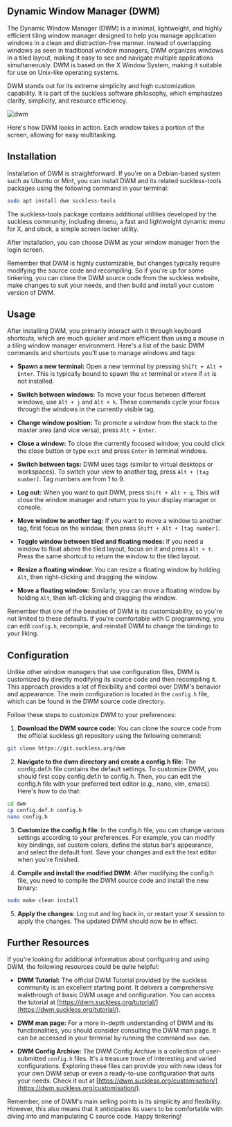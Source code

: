 ## Dynamic Window Manager (DWM)

The Dynamic Window Manager (DWM) is a minimal, lightweight, and highly efficient tiling window manager designed to help you manage application windows in a clean and distraction-free manner. Instead of overlapping windows as seen in traditional window managers, DWM organizes windows in a tiled layout, making it easy to see and navigate multiple applications simultaneously. DWM is based on the X Window System, making it suitable for use on Unix-like operating systems.

DWM stands out for its extreme simplicity and high customization capability. It is part of the suckless software philosophy, which emphasizes clarity, simplicity, and resource efficiency. 

![dwm](https://user-images.githubusercontent.com/37275728/189493108-20a94d0c-24fd-4b35-8b78-527a350abc0c.png)

Here's how DWM looks in action. Each window takes a portion of the screen, allowing for easy multitasking.

## Installation

Installation of DWM is straightforward. If you're on a Debian-based system such as Ubuntu or Mint, you can install DWM and its related suckless-tools packages using the following command in your terminal:

```bash
sudo apt install dwm suckless-tools
```

The suckless-tools package contains additional utilities developed by the suckless community, including dmenu, a fast and lightweight dynamic menu for X, and slock, a simple screen locker utility.

After installation, you can choose DWM as your window manager from the login screen.

Remember that DWM is highly customizable, but changes typically require modifying the source code and recompiling. So if you're up for some tinkering, you can clone the DWM source code from the suckless website, make changes to suit your needs, and then build and install your custom version of DWM.

## Usage

After installing DWM, you primarily interact with it through keyboard shortcuts, which are much quicker and more efficient than using a mouse in a tiling window manager environment. Here's a list of the basic DWM commands and shortcuts you'll use to manage windows and tags:

* **Spawn a new terminal:** Open a new terminal by pressing `Shift + Alt + Enter`. This is typically bound to spawn the `st` terminal or `xterm` if `st` is not installed.

* **Switch between windows:** To move your focus between different windows, use `Alt + j` and `Alt + k`. These commands cycle your focus through the windows in the currently visible tag.

* **Change window position:** To promote a window from the stack to the master area (and vice versa), press `Alt + Enter`.

* **Close a window:** To close the currently focused window, you could click the close button or type `exit` and press `Enter` in terminal windows.

* **Switch between tags:** DWM uses tags (similar to virtual desktops or workspaces). To switch your view to another tag, press `Alt + [tag number]`. Tag numbers are from 1 to 9.

* **Log out:** When you want to quit DWM, press `Shift + Alt + q`. This will close the window manager and return you to your display manager or console.

* **Move window to another tag:** If you want to move a window to another tag, first focus on the window, then press `Shift + Alt + [tag number]`.

* **Toggle window between tiled and floating modes:** If you need a window to float above the tiled layout, focus on it and press `Alt + t`. Press the same shortcut to return the window to the tiled layout.

* **Resize a floating window:** You can resize a floating window by holding `Alt`, then right-clicking and dragging the window.

* **Move a floating window:** Similarly, you can move a floating window by holding `Alt`, then left-clicking and dragging the window.

Remember that one of the beauties of DWM is its customizability, so you're not limited to these defaults. If you're comfortable with C programming, you can edit `config.h`, recompile, and reinstall DWM to change the bindings to your liking.

## Configuration

Unlike other window managers that use configuration files, DWM is customized by directly modifying its source code and then recompiling it. This approach provides a lot of flexibility and control over DWM's behavior and appearance. The main configuration is located in the `config.h` file, which can be found in the DWM source code directory.

Follow these steps to customize DWM to your preferences:

1. **Download the DWM source code:** You can clone the source code from the official suckless git repository using the following command:

```bash
git clone https://git.suckless.org/dwm
```

2. **Navigate to the dwm directory and create a config.h file**: The config.def.h file contains the default settings. To customize DWM, you should first copy config.def.h to config.h. Then, you can edit the config.h file with your preferred text editor (e.g., nano, vim, emacs). Here's how to do that:

```bash
cd dwm
cp config.def.h config.h
nano config.h
```

3. **Customize the config.h file**: In the config.h file, you can change various settings according to your preferences. For example, you can modify key bindings, set custom colors, define the status bar's appearance, and select the default font. Save your changes and exit the text editor when you're finished.

4. **Compile and install the modified DWM**: After modifying the config.h file, you need to compile the DWM source code and install the new binary:

```bash
sudo make clean install
```

5. **Apply the changes**: Log out and log back in, or restart your X session to apply the changes. The updated DWM should now be in effect.

## Further Resources

If you're looking for additional information about configuring and using DWM, the following resources could be quite helpful:

- **DWM Tutorial:** The official DWM Tutorial provided by the suckless community is an excellent starting point. It delivers a comprehensive walkthrough of basic DWM usage and configuration. You can access the tutorial at [https://dwm.suckless.org/tutorial/](https://dwm.suckless.org/tutorial/).

- **DWM man page:** For a more in-depth understanding of DWM and its functionalities, you should consider consulting the DWM man page. It can be accessed in your terminal by running the command `man dwm`.

- **DWM Config Archive:** The DWM Config Archive is a collection of user-submitted `config.h` files. It's a treasure trove of interesting and varied configurations. Exploring these files can provide you with new ideas for your own DWM setup or even a ready-to-use configuration that suits your needs. Check it out at [https://dwm.suckless.org/customisation/](https://dwm.suckless.org/customisation/).

Remember, one of DWM's main selling points is its simplicity and flexibility. However, this also means that it anticipates its users to be comfortable with diving into and manipulating C source code. Happy tinkering!
